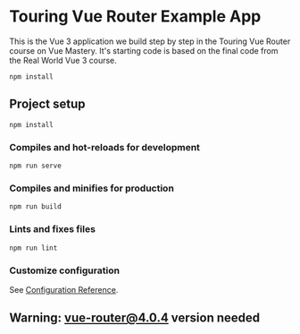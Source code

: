 # Touring Vue Router Example App

This is the Vue 3 application we build step by step in the Touring Vue Router course on Vue Mastery. It's starting code is based on the final code from the Real World Vue 3 course.


```
npm install
```

## Project setup

```
npm install
```

### Compiles and hot-reloads for development

```
npm run serve
```

### Compiles and minifies for production

```
npm run build
```

### Lints and fixes files

```
npm run lint
```

### Customize configuration

See [Configuration Reference](https://cli.vuejs.org/config/).

## Warning: vue-router@4.0.4 version needed
